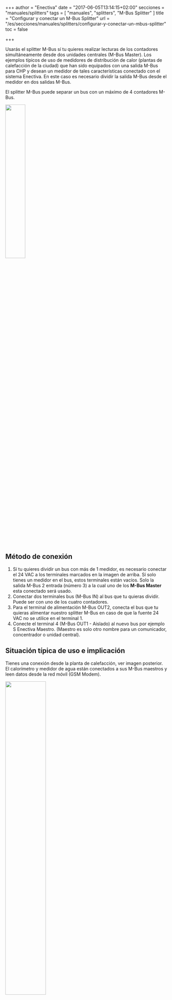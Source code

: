 +++
author = "Enectiva"
date = "2017-06-05T13:14:15+02:00"
secciones = "manuales/splitters"
tags = [
    "manuales",
    "splitters",
    "M-Bus Splitter"
]
title = "Configurar y conectar un M-Bus Splitter"
url = "/es/secciones/manuales/splitters/configurar-y-conectar-un-mbus-splitter"
toc = false

+++

Usarás el splitter M-Bus sí tu quieres realizar lecturas de los contadores simultáneamente desde dos unidades centrales (M-Bus Master). Los ejemplos típicos de uso de medidores de distribución de calor (plantas de calefacción de la ciudad) que han sido equipados con una salida M-Bus para CHP y desean un medidor de tales características conectado con el sistema Enectiva. En este caso es necesario dividir la salida M-Bus desde el medidor en dos salidas M-Bus.

El splitter M-Bus puede separar un bus con un máximo de 4 contadores M-Bus.

<img class="center" src="/images/m-bus-splitter.jpg" style="width:35%"></img>

## Método de conexión

1. Sí tu quieres dividir un bus con más de 1 medidor, es necesario conectar el 24 VAC a los terminales marcados en la imagen de arriba. Sí solo tienes un medidor en el bus, estos terminales están vacíos. Solo la salida M-Bus 2 entrada (número 3) a la cual uno de los **M-Bus Master** esta conectado será usado.
2. Conectar dos terminales bus (M-Bus IN) al bus que tu quieras dividir. Puede ser con uno de los cuatro contadores.
3. Para el terminal de alimentación M-Bus OUT2, conecta el bus que tu quieras alimentar nuestro splitter M-Bus en caso de que la fuente 24 VAC no se utilice en el terminal 1.
4. Conecte el terminal 4 (M-Bus OUT1 - Aislado) al nuevo bus por ejemplo S Enectiva Maestro. (Maestro es solo otro nombre para un comunicador, concentrador o unidad central).

## Situación típica de uso e implicación
Tienes una conexión desde la planta de calefacción, ver imagen posterior. El calorímetro y medidor de agua están conectados a sus M-Bus maestros y leen datos desde la red móvil (GSM Modem).

<img class="center" src="/images/calorimeter-watermeter-to-mbusmaster.jpg" style="width:50%"></img>

Solo necesitas leer el calorímetro en Enectiva, es decir, la sección bus (cable M-Bus 1) con el calorímetro necesita estar separado en dos segmentos separados usando un splitter. Ahí será la situación en la imagen. El cable M-Bus esta separado en M-Bus en el maestro original y M-Bus 2 en el Enectiva maestro. (Maestro = Unidad central = Comunicador = Concentrador)

<img class="center" src="/images/calorimeter-watermeter-to-enectiva.jpg" style="width:50%"></img>

Para configurar el Splitter del M-Bus, solo los puentes (puente de cortocircuito) en el borde superior del splitter M-Bus.

<img class="center" src="/images/short-circuit-jumper-mbus.jpg"></img>

## Puesta en marcha

1. Cuando la fuente de alimentación este conectada ya sea mediante 24 VAC o salida terminal de energía M-Bus OUT2, no pasa nada. Los diodos empiezan flasheando después de 1-3 minutos aproximádamente. Tarda un rato en cargar los circuitos.
2. Después conectando todos los buses ambos la entrada y las dos salidas, es necesario escanear el bus. Necesitas tirar el puente amarillo y ponerlo de nuevo. Entonces, esperarás unos 10 minutos para que empiece a parpadear un LED en el M-Bus de manera constante. Cuando se conecte el escaneo, este LED parpadeará en 12 segundos. 1 parpadeo significa que hay un medidor en el bus, 2 significa 2 contadores, etc...
3. Siempre dejar el puente azul en la posición 2 cerrado sí la velocidad del M-Bus es 2400 bd/s. (Normalmente lo es)
4. Los puentes negros 3 y 4 siempre están abiertos. El maestro M-Bus leerá cada 1 minuto los datos desde los contadores en el lado M-Bus IN.
5. Siempre dejar el puente rojo en la posición 5 cerrada cuando la velocidad del bus es en el M-Bus OUT2 de 2400 bd/s (normalmente lo es).

## ADVERTENCIA EN CASO DE PROBLEMA!!!

1. Los cables deben estar conectados correctamente.
2. El voltaje al M-Bus IN debe ser mejor que 23 V DC.
3. El voltaje al M-Bus OUT 2 debe ser mejor que 26 V DC.
4. Todos los medidores del lado del bus conectados al M-Bus IN deben tener una dirección primaria M-Bus única.

**Sí los problemas persisten, contacte con el equipo Enectiva.**
